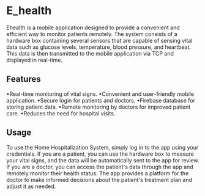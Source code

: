 # E_health

Ehealth is a mobile application designed to provide a convenient and efficient way to monitor patients remotely. The system consists of a hardware box containing several sensors that are capable of sensing vital data such as glucose levels, temperature, blood pressure, and heartbeat. This data is then transmitted to the mobile application via TCP and displayed in real-time.

## Features
•Real-time monitoring of vital signs.
•Convenient and user-friendly mobile application.
•Secure login for patients and doctors.
•Firebase database for storing patient data.
•Remote monitoring by doctors for improved patient care.
•Reduces the need for hospital visits.


## Usage
To use the Home Hospitalization System, simply log in to the app using your credentials. If you are a patient, you can use the hardware box to measure your vital signs, and the data will be automatically sent to the app for review. If you are a doctor, you can access the patient's data through the app and remotely monitor their health status. The app provides a platform for the doctor to make informed decisions about the patient's treatment plan and adjust it as needed.

